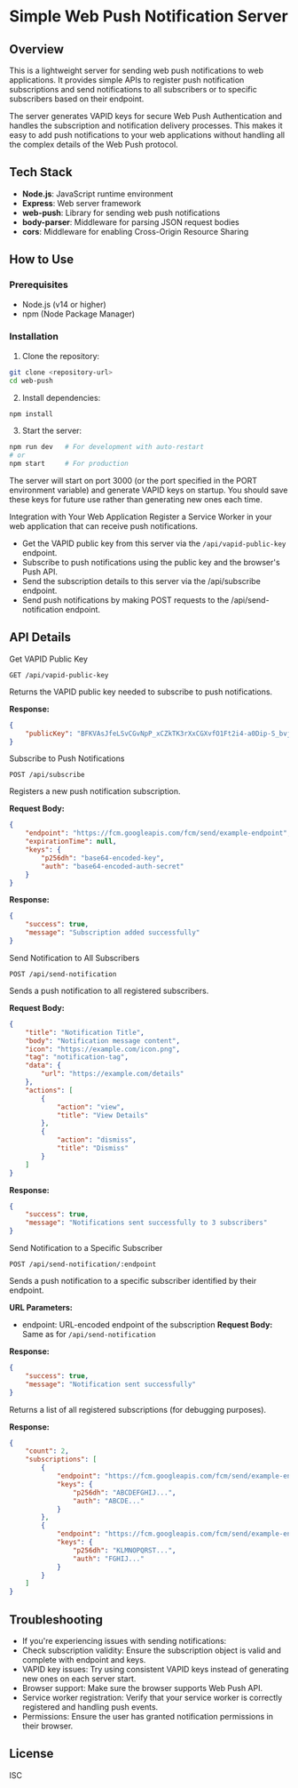# Simple Web Push Notification Server

## Overview

This is a lightweight server for sending web push notifications to web applications. It provides simple APIs to register push notification subscriptions and send notifications to all subscribers or to specific subscribers based on their endpoint.

The server generates VAPID keys for secure Web Push Authentication and handles the subscription and notification delivery processes. This makes it easy to add push notifications to your web applications without handling all the complex details of the Web Push protocol.

## Tech Stack

- **Node.js**: JavaScript runtime environment
- **Express**: Web server framework
- **web-push**: Library for sending web push notifications
- **body-parser**: Middleware for parsing JSON request bodies
- **cors**: Middleware for enabling Cross-Origin Resource Sharing

## How to Use

### Prerequisites

- Node.js (v14 or higher)
- npm (Node Package Manager)

### Installation

1. Clone the repository:

```bash
git clone <repository-url>
cd web-push
```

2. Install dependencies:

```bash
npm install
```

3. Start the server:

```bash
npm run dev   # For development with auto-restart
# or
npm start     # For production
```

The server will start on port 3000 (or the port specified in the PORT environment variable) and generate VAPID keys on startup. You should save these keys for future use rather than generating new ones each time.

Integration with Your Web Application
Register a Service Worker in your web application that can receive push notifications.

- Get the VAPID public key from this server via the `/api/vapid-public-key` endpoint.
- Subscribe to push notifications using the public key and the browser's Push API.
- Send the subscription details to this server via the /api/subscribe endpoint.
- Send push notifications by making POST requests to the /api/send-notification endpoint.

## API Details

Get VAPID Public Key

```
GET /api/vapid-public-key
```

Returns the VAPID public key needed to subscribe to push notifications.

**Response:**

```json
{
	"publicKey": "BFKVAsJfeLSvCGvNpP_xCZkTK3rXxCGXvfO1Ft2i4-a0Dip-S_bvjlhP92s00gy0BqYVSHSgoeF_VjQz_SVOr9o"
}
```

Subscribe to Push Notifications

```
POST /api/subscribe
```

Registers a new push notification subscription.

**Request Body:**

```json
{
	"endpoint": "https://fcm.googleapis.com/fcm/send/example-endpoint",
	"expirationTime": null,
	"keys": {
		"p256dh": "base64-encoded-key",
		"auth": "base64-encoded-auth-secret"
	}
}
```

**Response:**

```json
{
	"success": true,
	"message": "Subscription added successfully"
}
```

Send Notification to All Subscribers

```
POST /api/send-notification
```

Sends a push notification to all registered subscribers.

**Request Body:**

```json
{
	"title": "Notification Title",
	"body": "Notification message content",
	"icon": "https://example.com/icon.png",
	"tag": "notification-tag",
	"data": {
		"url": "https://example.com/details"
	},
	"actions": [
		{
			"action": "view",
			"title": "View Details"
		},
		{
			"action": "dismiss",
			"title": "Dismiss"
		}
	]
}
```

**Response:**

```json
{
	"success": true,
	"message": "Notifications sent successfully to 3 subscribers"
}
```

Send Notification to a Specific Subscriber

```
POST /api/send-notification/:endpoint
```

Sends a push notification to a specific subscriber identified by their endpoint.

**URL Parameters:**

- endpoint: URL-encoded endpoint of the subscription
  **Request Body:** Same as for `/api/send-notification`

**Response:**

```json
{
	"success": true,
	"message": "Notification sent successfully"
}
```

Returns a list of all registered subscriptions (for debugging purposes).

**Response:**

```json
{
	"count": 2,
	"subscriptions": [
		{
			"endpoint": "https://fcm.googleapis.com/fcm/send/example-endpoint-1",
			"keys": {
				"p256dh": "ABCDEFGHIJ...",
				"auth": "ABCDE..."
			}
		},
		{
			"endpoint": "https://fcm.googleapis.com/fcm/send/example-endpoint-2",
			"keys": {
				"p256dh": "KLMNOPQRST...",
				"auth": "FGHIJ..."
			}
		}
	]
}
```

## Troubleshooting

- If you're experiencing issues with sending notifications:
- Check subscription validity: Ensure the subscription object is valid and complete with endpoint and keys.
- VAPID key issues: Try using consistent VAPID keys instead of generating new ones on each server start.
- Browser support: Make sure the browser supports Web Push API.
- Service worker registration: Verify that your service worker is correctly registered and handling push events.
- Permissions: Ensure the user has granted notification permissions in their browser.

## License

ISC
